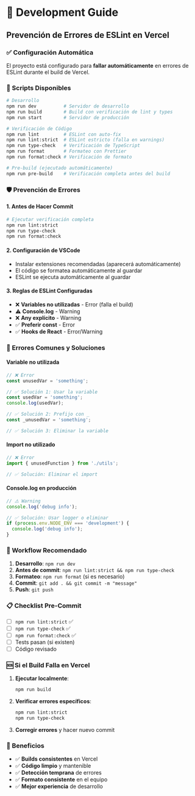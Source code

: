 # 🚀 Development Guide

## Prevención de Errores de ESLint en Vercel

### ✅ Configuración Automática

El proyecto está configurado para **fallar automáticamente** en errores de ESLint durante el build de Vercel.

### 🔧 Scripts Disponibles

```bash
# Desarrollo
npm run dev          # Servidor de desarrollo
npm run build        # Build con verificación de lint y types
npm run start        # Servidor de producción

# Verificación de Código
npm run lint         # ESLint con auto-fix
npm run lint:strict  # ESLint estricto (falla en warnings)
npm run type-check   # Verificación de TypeScript
npm run format       # Formateo con Prettier
npm run format:check # Verificación de formato

# Pre-build (ejecutado automáticamente)
npm run pre-build    # Verificación completa antes del build
```

### 🛡️ Prevención de Errores

#### 1. **Antes de Hacer Commit**

```bash
# Ejecutar verificación completa
npm run lint:strict
npm run type-check
npm run format:check
```

#### 2. **Configuración de VSCode**

- Instalar extensiones recomendadas (aparecerá automáticamente)
- El código se formatea automáticamente al guardar
- ESLint se ejecuta automáticamente al guardar

#### 3. **Reglas de ESLint Configuradas**

- ❌ **Variables no utilizadas** - Error (falla el build)
- ⚠️ **Console.log** - Warning
- ❌ **Any explícito** - Warning
- ✅ **Preferir const** - Error
- ✅ **Hooks de React** - Error/Warning

### 🚨 Errores Comunes y Soluciones

#### **Variable no utilizada**

```typescript
// ❌ Error
const unusedVar = 'something';

// ✅ Solución 1: Usar la variable
const usedVar = 'something';
console.log(usedVar);

// ✅ Solución 2: Prefijo con _
const _unusedVar = 'something';

// ✅ Solución 3: Eliminar la variable
```

#### **Import no utilizado**

```typescript
// ❌ Error
import { unusedFunction } from './utils';

// ✅ Solución: Eliminar el import
```

#### **Console.log en producción**

```typescript
// ⚠️ Warning
console.log('debug info');

// ✅ Solución: Usar logger o eliminar
if (process.env.NODE_ENV === 'development') {
  console.log('debug info');
}
```

### 🔄 Workflow Recomendado

1. **Desarrollo**: `npm run dev`
2. **Antes de commit**: `npm run lint:strict && npm run type-check`
3. **Formateo**: `npm run format` (si es necesario)
4. **Commit**: `git add . && git commit -m "message"`
5. **Push**: `git push`

### 📋 Checklist Pre-Commit

- [ ] `npm run lint:strict` ✅
- [ ] `npm run type-check` ✅
- [ ] `npm run format:check` ✅
- [ ] Tests pasan (si existen)
- [ ] Código revisado

### 🆘 Si el Build Falla en Vercel

1. **Ejecutar localmente**:

   ```bash
   npm run build
   ```

2. **Verificar errores específicos**:

   ```bash
   npm run lint:strict
   npm run type-check
   ```

3. **Corregir errores** y hacer nuevo commit

### 🎯 Beneficios

- ✅ **Builds consistentes** en Vercel
- ✅ **Código limpio** y mantenible
- ✅ **Detección temprana** de errores
- ✅ **Formato consistente** en el equipo
- ✅ **Mejor experiencia** de desarrollo
